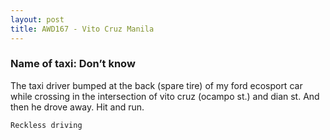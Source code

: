 ```yaml
---
layout: post
title: AWD167 - Vito Cruz Manila
---
```


### Name of taxi: Don’t know

The taxi driver bumped at the back (spare tire) of my ford ecosport car while crossing in the intersection of vito cruz (ocampo st.) and dian st. And then he drove away. Hit and run. 

```Reckless driving```
